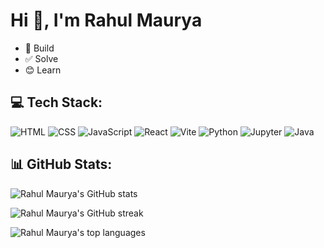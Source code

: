 # Hi 👋, I'm Rahul Maurya

- 🔨 Build
- ✅ Solve
- 😊 Learn

## 💻 Tech Stack:

![HTML](https://img.shields.io/badge/HTML-239120?style=for-the-badge&logo=html5&logoColor=white)
![CSS](https://img.shields.io/badge/CSS-1572B6?style=for-the-badge&logo=css3&logoColor=white)
![JavaScript](https://img.shields.io/badge/JavaScript-F7DF1E?style=for-the-badge&logo=javascript&logoColor=black)
![React](https://img.shields.io/badge/React-20232A?style=for-the-badge&logo=react&logoColor=61DAFB)
![Vite](https://img.shields.io/badge/Vite-646CFF?style=for-the-badge&logo=vite&logoColor=white)
![Python](https://img.shields.io/badge/Python-3776AB?style=for-the-badge&logo=python&logoColor=white)
![Jupyter](https://img.shields.io/badge/Jupyter-F37626?style=for-the-badge&logo=jupyter&logoColor=white)
![Java](https://img.shields.io/badge/Java-007396?style=for-the-badge&logo=oracle&logoColor=white)

## 📊 GitHub Stats:

![Rahul Maurya's GitHub stats](https://github-readme-stats.vercel.app/api?username=k26rahul&theme=dark&hide_border=false&include_all_commits=true&count_private=false&show_icons=true&rank_icon=github&ring_color=0f0)
<br/>

![Rahul Maurya's GitHub streak](https://github-readme-streak-stats.herokuapp.com/?user=k26rahul&theme=dark&hide_border=false)
<br/>

![Rahul Maurya's top languages](https://github-readme-stats.vercel.app/api/top-langs/?username=k26rahul&theme=dark&hide_border=false&include_all_commits=true&count_private=false&layout=compact)
